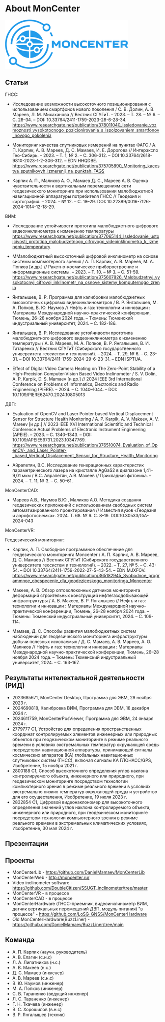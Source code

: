 # About MonCenter

<img src="https://raw.githubusercontent.com/DanielMamaev/MonCenterLib/main/img/Moncenter.svg" alt="drawing" width="400"/>

## Статьи

ГНСС:
* Исследование возможности высокоточного позиционирования с использованием смартфонов нового
поколения / С. В. Долин, А. В. Мареев, Л. М. Михаханова // Вестник СГУГиТ. – 2023. – Т. 28. – № 6. – С. 28–34. – DOI: 10.33764/2411-1759-2023-28-6-28-34. https://www.researchgate.net/publication/378011040_Issledovanie_vozmoznosti_vysokotocnogo_pozicionirovania_s_ispolzovaniem_smartfonov_novogo_pokolenia

* Мониторинг качества спутниковых измерений на пунктах ФАГС / А. П. Карпик, А. В. Мареев, Д. С. Мамаев, И. Е. Дорогова // Интерэкспо Гео-Сибирь. – 2023. – Т. 1, № 2. – С. 306-312. – DOI 10.33764/2618-981X-2023-1-2-306-312. – EDN HHQDBE. https://www.researchgate.net/publication/375705890_Monitoring_kacestva_sputnikovyh_izmerenij_na_punktah_FAGS

* Карпик А. П., Маликов А. О., Мамаев Д. С., Мареев А. В. Оценка чувствительности к вертикальным перемещениям сети геодезического мониторинга при использовании малобюджетной навигационной аппаратуры потребителя ГНСС // Геодезия и картография. – 2024. – № 12. – С. 18–29. DOI: 10.22389/0016-7126-2024-1014-12-18-29. 


ВИМ:
* Исследование устойчивости прототипа малобюджетного цифрового видеоинклинометра к изменению температуры https://www.researchgate.net/publication/377065144_Issledovanie_ustojcivosti_prototipa_malobudzetnogo_cifrovogo_videoinklinometra_k_izmeneniu_temperatury

* ММалобюджетный высокоточный цифровой инклинометр на основе системы компьютерного зрения / А. П. Карпик, А. В. Мареев, М. А. Попков [и др.] // Ракетно-космическое приборостроение и информационные системы. – 2023. – Т. 10. – № 3. – С. 51–59. https://www.researchgate.net/publication/375607826_Malobudzetnyj_vysokotocnyj_cifrovoj_inklinometr_na_osnove_sistemy_komputernogo_zrenia

* Янгалышев, В. Р. Программа для калибровки малобюджетных высокоточных цифровых видеоинклинометров / В. Р. Янгалышев, М. А. Попков, В. Ю. Наумов // Нефть и газ: технологии и инновации : Материалы Международной научно-практической конференции, Тюмень, 26–28 ноября 2024 года. – Тюмень: Тюменский индустриальный университет, 2024. – С. 182-186.

* Янгалышев, В. Р. Исследование устойчивости прототипа малобюджетного цифрового видеоинклинометра к изменению температуры / А. В. Мареев, М. А. Попков, В. Р. Янгалышев, В. И. Татаренко // Вестник СГУГиТ (Сибирского государственного университета геосистем и технологий). – 2024. – Т. 29, № 6. – С. 23- 31. – DOI 10.33764/2411-1759-2024-29-6-23-31. – EDN ISPTUA.

* Effect of Digital Video Camera Heating on The Zero-Point Stability of a High-Precision Computer-Vision Based Video Inclinometer / S. V. Dolin, A. P. Karpik, D. S. Mamaev [и др.] // 2024 IEEE 3rd International Conference on Problems of Informatics, Electronics and Radio Engineering (PIERE). – 2024. – С. 1040–1044. – DOI: 10.1109/PIERE62470.2024.10805013


ДВП:
* Evaluation of OpenCV and Laser Pointer based Vertical Displacement Sensor for Structure Health Monitoring / A. P. Karpik, A. V. Makeev, A. V. Mareev [и др.] // 2023 IEEE XVI International Scientific and Technical Conference Actual Problems of Electronic Instrument Engineering (APEIE). – 2023. – С. 1340–1343. – DOI: 10.1109/APEIE59731.2023.10347769. https://www.researchgate.net/publication/376510074_Evaluation_of_OpenCV-_and_Laser_Pointer-_based_Vertical_Displacement_Sensor_for_Structure_Health_Monitoring

* Айрапетян, В.С. Исследование генерационных характеристик параметрического лазера на кристалле AgGaS2 в диапазоне 1,41–9,01 мкм / В.С. Айрапетян, А.В. Макеев // Прикладная фотоника. – 2024. – Т. 11, № 3. – С. 50–61.

MonCenterCAD:
* Мареев А.В., Наумов В.Ю., Маликов А.О. Методика создания геодезических приложений с использованием свободных систем автоматизированного проектирования // Известия вузов «Геодезия и аэрофотосъемка». 2024. Т. 68. № 6. С. 8–19. DOI:10.30533/GiA-2024-043

MonCenterVR:


Геодезический мониторинг:
* Карпик, А. П. Свободное программное обеспечение для геодезического мониторинга Moncenter / А. П. Карпик, А. В. Мареев, Д. С. Мамаев // Вестник СГУГиТ (Сибирского государственного университета геосистем и технологий). – 2022. – Т. 27, № 5. – С. 43-54. – DOI 10.33764/2411-1759-2022-27-5-43-54. – EDN MJXFOV. https://www.researchgate.net/publication/365182945_Svobodnoe_programmnoe_obespecenie_dla_geodeziceskogo_monitoringa_Moncenter

* Макеев, А. В. Обзор оптоволоконных датчиков мониторинга деформаций строительных конструкций нефтегазодобывающей инфраструктуры / А. В. Макеев, В. Р. Янгалышев // Нефть и газ: технологии и инновации : Материалы Международной научно-практической конференции, Тюмень, 26–28 ноября 2024 года. – Тюмень: Тюменский индустриальный университет, 2024. – С. 109-114.

* Мамаев, Д. С. Способы развития малобюджетных систем наблюдений для геодезического мониторинга инфраструктуры добычи полезных ископаемых / Д. С. Мамаев, А. В. Мареев, А. О. Маликов // Нефть и газ: технологии и инновации : Материалы Международной научно-практической конференции, Тюмень, 26–28 ноября 2024 года. – Тюмень: Тюменский индустриальный университет, 2024. – С. 163-167.


## Результаты интелектальной деятельности (РИД)
* 2023685671, MonCenter Desktop, Программа для ЭВМ, 29 ноября 2023 г.
* 2024690818, Калибровка ВИМ, Программа для ЭВМ, 18 декабря 2024 г.
* 2024611759, MonCenterPosViewer, Программа для ЭВМ, 24 января 2024 г.
*  2779777 C1, Устройство для определения пространственных координат контролируемых элементов инженерных или природных объектов при геодезическом мониторинге в режиме реального времени в условиях экстремальных температур окружающей среды посредством навигационной аппаратуры, принимающей сигналы космических аппаратов (КА) глобальных навигационных спутниковых систем (ГНСС), включая сигналы КА ГЛОНАСС/GPS, Изобретение, 15 ноября 2021 г.
* 2800188 C1, Способ высокоточного определения углов наклона контролируемого объекта, инженерного или природного, при геодезическом мониторинге посредством технологии компьютерного зрения в режиме реального времени в условиях экстремально низких температур окружающей среды и устройство для его осуществления, Изобретение, 19 июля 2023 г.
* 2832854 C1, Цифровой видеонаклономер для высокоточного определения значений углов наклона контролируемого объекта, инженерного или
природного, при геодезическом мониторинге посредством технологии компьютерного зрения в режиме реального времени в экстремальных
климатических условиях, Изобретение, 30 мая 2024 г.


## Презентации
<!-- * [MonCenter.pptx](MonCenter.pptx), [MonCenter.pdf](MonCenter.pdf) -->

## Проекты
* MonCenterLib - https://github.com/DanielMamaev/MonCenterLib
* MonCenterWeb - http://moncenter.ru/
* Video inclinometer software - https://github.com/DoubleCitizen/SSUGT_inclinometer/tree/master
* MonCenterVR - в процессе
* MonCenterCAD - в процессе
* MonCenterHardware (ГНСС-приемник, видеоинклинометр ВИМ, датчик вертикальных перемещений ДВП, модуль питания) "в процессе" - https://github.com/LoSG-GNSS/MonCenterHardware
* Old MonCenterHardware(BuzzLiner) - https://github.com/DanielMamaev/BuzzLiner/tree/main


## Команда
* А. П. Карпик (научн. руководитель)
* А. В. Елагин (с.н.с)
* Л. А. Липатников (н.с.)
* А. В. Макеев (н.с.)
* Д. С. Мамаев (инженер)
* А. В. Мареев (с.н.с)
* В. Ю. Наумов (инженер)
* М. А. Попков  (инженер)
* С. В. Тараненко (ведущий инженер)
* Л. С. Тараненко (инженер)
* Г. Н. Ткачева (инженер)
* В. С. Хорошилов (в.н.с)
* В. Р. Янгалышев (техник)

